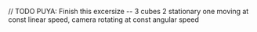 // TODO PUYA: Finish this excersize -- 3 cubes 2 stationary one moving at const linear speed, camera rotating at const angular speed